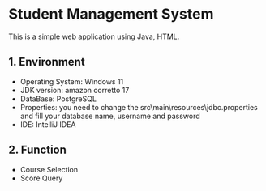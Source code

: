 # Student Management System
This is a simple web application using Java, HTML.
## 1. Environment
- Operating System: Windows 11
- JDK version: amazon corretto 17
- DataBase: PostgreSQL
- Properties: you need to change the src\main\resources\jdbc.properties and fill your database name, username and password
- IDE: IntelliJ IDEA
## 2. Function
- Course Selection
- Score Query
